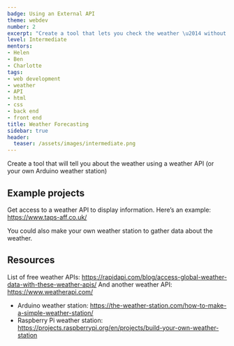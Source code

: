```yaml
---
badge: Using an External API
theme: webdev
number: 2
excerpt: "Create a tool that lets you check the weather \u2014 without going outside!"
level: Intermediate
mentors:
- Helen
- Ben
- Charlotte
tags:
- web development
- weather
- API
- html
- css
- back end
- front end
title: Weather Forecasting
sidebar: true
header:
  teaser: /assets/images/intermediate.png
---
```

Create a tool that will tell you about the weather using a weather API (or your own Arduino weather station)

## Example projects
Get access to a weather API to display information. Here’s an example: <a href="https://www.taps-aff.co.uk/" rel="noopener">https://www.taps-aff.co.uk/</a>

You could also make your own weather station to gather data about the weather.
 

## Resources
List of free weather APIs: <a href="https://rapidapi.com/blog/access-global-weather-data-with-these-weather-apis/" rel="noopener">https://rapidapi.com/blog/access-global-weather-data-with-these-weather-apis/</a> 
And another weather API: <a href="https://www.weatherapi.com/" rel="noopener">https://www.weatherapi.com/</a> 

* Arduino weather station: <a href="https://the-weather-station.com/how-to-make-a-simple-weather-station/" rel="noopener">https://the-weather-station.com/how-to-make-a-simple-weather-station/</a> 
* Raspberry Pi weather station:
<a href="https://projects.raspberrypi.org/en/projects/build-your-own-weather-station" rel="noopener">https://projects.raspberrypi.org/en/projects/build-your-own-weather-station</a>

